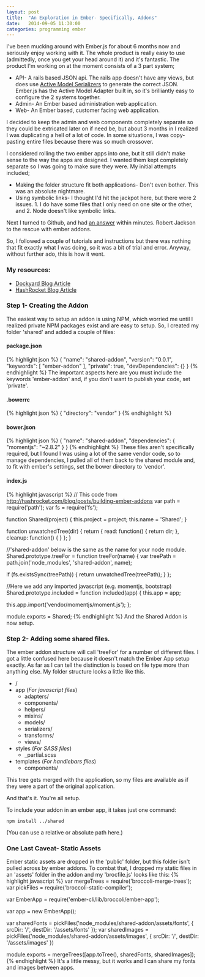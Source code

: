 ```yaml
---
layout: post
title:  "An Exploration in Ember- Specifically, Addons"
date:   2014-09-05 11:30:00
categories: programming ember
---
```


I've been mucking around with Ember.js for about 6 months now and seriously enjoy working with it. The whole product is really easy to use (admittedly, once you get your head around it) and it's fantastic. The product I'm working on at the moment consists of a 3 part system;
* API- A rails based JSON api. The rails app doesn't have any views, but does use [Active Model Serializers](https://github.com/rails-api/active_model_serializers) to generate the correct JSON. Ember.js has the Active Model Adapter built in, so it's brilliantly easy to configure the 2 systems together.
* Admin- An Ember based administration web application.
* Web- An Ember based, customer facing web application.

I decided to keep the admin and web components completely separate so they could be extricated later on if need be, but about 3 months in I realized I was duplicating a hell of a lot of code. In some situations, I was copy-pasting entire files because there was so much crossover.

I considered rolling the two ember apps into one, but it still didn't make sense to the way the apps are designed. I wanted them kept completely separate so I was going to make sure they were. My initial attempts included;
* Making the folder structure fit both applications- Don't even bother. This was an absolute nightmare.
* Using symbolic links- I thought I'd hit the jackpot here, but there were 2 issues. 1. I do have some files that I only need on one site or the other, and 2. Node doesn't like symbolic links.

Next I turned to Github, and had [an answer](https://github.com/stefanpenner/ember-cli/issues/1814) within minutes. Robert Jackson to the rescue with ember addons.

So, I followed a couple of tutorials and instructions but there was nothing that fit exactly what I was doing, so it was a bit of trial and error. Anyway, without further ado, this is how it went.

### My resources:
* [Dockyard Blog Article](http://reefpoints.dockyard.com/2014/06/24/introducing_ember_cli_addons.html)
* [HashRocket Blog Article](http://hashrocket.com/blog/posts/building-ember-addons)

### Step 1- Creating the Addon
The easiest way to setup an addon is using NPM, which worried me until I realized private NPM packages exist and are easy to setup. So, I created my folder 'shared' and added a couple of files:
#### package.json
{% highlight json %}
{
  "name": "shared-addon",
  "version": "0.0.1",
  "keywords": [
    "ember-addon"
  ],
  "private": true,
  "devDependencies": {}
}
{% endhighlight %}
The important aspects here are you must include the keywords 'ember-addon' and, if you don't want to publish your code, set 'private'.

#### .bowerrc
{% highlight json %}
{
  "directory": "vendor"
}
{% endhighlight %}
#### bower.json
{% highlight json %}
{
  "name": "shared-addon",
  "dependencies": {
    "momentjs": "~2.8.2"
  }
}
{% endhighlight %}
These files aren't specifically required, but I found I was using a lot of the same vendor code, so to manage dependencies, I pulled all of them back to the shared module and, to fit with ember's settings, set the bower directory to 'vendor'.

#### index.js
{% highlight javascript %}
// This code from http://hashrocket.com/blog/posts/building-ember-addons
var path = require('path');
var fs   = require('fs');

function Shared(project) {
  this.project = project;
  this.name    = 'Shared';
}

function unwatchedTree(dir) {
  return {
    read:    function() { return dir; },
    cleanup: function() { }
  };
}

//'shared-addon' below is the same as the name for your node module.
Shared.prototype.treeFor = function treeFor(name) {
  var treePath =  path.join('node_modules', 'shared-addon', name);

  if (fs.existsSync(treePath)) {
    return unwatchedTree(treePath);
  }
};

//Here we add any imported javascript (e.g. momentjs, bootstrap)
Shared.prototype.included = function included(app) {
  this.app = app;

  this.app.import('vendor/momentjs/moment.js');
};

module.exports = Shared;
{% endhighlight %}
And the Shared Addon is now setup.

### Step 2- Adding some shared files.
The ember addon structure will call 'treeFor' for a number of different files. I got a little confused here because it doesn't match the Ember App setup exactly. As far as I can tell the distinction is based on file type more than anything else. My folder structure looks a little like this.

* /
 * app (_For javascript files_)
   * adapters/
   * components/
   * helpers/
   * mixins/
   * models/
   * serializers/
   * transforms/
   * views/
 * styles (_For SASS files_)
   * _partial.scss
 * templates (_For handlebars files_)
   * components/

This tree gets merged with the application, so my files are available as if they were a part of the original application.

And that's it. You're all setup.

To include your addon in an ember app, it takes just one command:
```
npm install ../shared
```
(You can use a relative or absolute path here.)

### One Last Caveat- Static Assets
Ember static assets are dropped in the 'public' folder, but this folder isn't pulled across by ember addons. To combat that, I dropped my static files in an 'assets' folder in the addon and my 'brocfile.js' looks like this:
{% highlight javascript %}
var mergeTrees = require('broccoli-merge-trees');
var pickFiles = require('broccoli-static-compiler');

var EmberApp = require('ember-cli/lib/broccoli/ember-app');

var app = new EmberApp();

var sharedFonts = pickFiles('node_modules/shared-addon/assets/fonts', {
  srcDir: '/',
  destDir: '/assets/fonts'
});
var sharedImages = pickFiles('node_modules/shared-addon/assets/images', {
  srcDir: '/',
  destDir: '/assets/images'
})

module.exports = mergeTrees([app.toTree(), sharedFonts, sharedImages]);
{% endhighlight %}
It's a little messy, but it works and I can share my fonts and images between apps.
